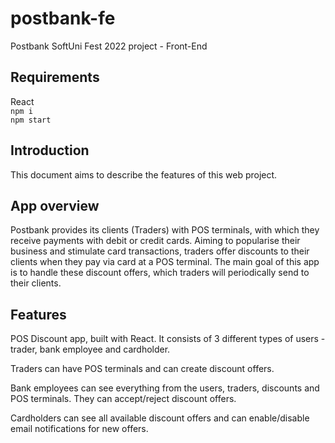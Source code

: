 # postbank-fe
Postbank SoftUni Fest 2022 project - Front-End

## Requirements
React</br>
```npm i```</br>
```npm start```

## Introduction
This document aims to describe the features of this web project.

## App overview
Postbank provides its clients (Traders) with POS terminals, with which they receive payments with debit or credit cards.
Aiming to popularise their business and stimulate card transactions, traders offer discounts to their clients when they
pay via card at a POS terminal. The main goal of this app is to handle these discount offers, which traders will periodically
send to their clients.

## Features
POS Discount app, built with React.
It consists of 3 different types of users - trader, bank employee and cardholder.

Traders can have POS terminals and can create discount offers.

Bank employees can see everything from the users, traders, discounts and POS terminals.
They can accept/reject discount offers.

Cardholders can see all available discount offers and can enable/disable
email notifications for new offers.